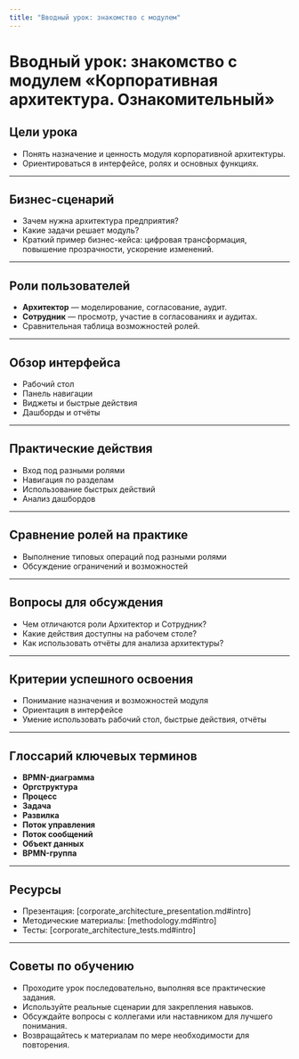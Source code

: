```yaml
---
title: "Вводный урок: знакомство с модулем"
---
```


# Вводный урок: знакомство с модулем «**Корпоративная архитектура. Ознакомительный**»

## Цели урока
- Понять назначение и ценность модуля корпоративной архитектуры.
- Ориентироваться в интерфейсе, ролях и основных функциях.

---

## Бизнес-сценарий
- Зачем нужна архитектура предприятия?
- Какие задачи решает модуль?
- Краткий пример бизнес-кейса: цифровая трансформация, повышение прозрачности, ускорение изменений.

---

## Роли пользователей
- **Архитектор** — моделирование, согласование, аудит.
- **Сотрудник** — просмотр, участие в согласованиях и аудитах.
- Сравнительная таблица возможностей ролей.

---

## Обзор интерфейса
- Рабочий стол
- Панель навигации
- Виджеты и быстрые действия
- Дашборды и отчёты

---

## Практические действия
- Вход под разными ролями
- Навигация по разделам
- Использование быстрых действий
- Анализ дашбордов

---

## Сравнение ролей на практике
- Выполнение типовых операций под разными ролями
- Обсуждение ограничений и возможностей

---

## Вопросы для обсуждения
- Чем отличаются роли Архитектор и Сотрудник?
- Какие действия доступны на рабочем столе?
- Как использовать отчёты для анализа архитектуры?

---

## Критерии успешного освоения
- Понимание назначения и возможностей модуля
- Ориентация в интерфейсе
- Умение использовать рабочий стол, быстрые действия, отчёты

---

## Глоссарий ключевых терминов
- **BPMN-диаграмма**
- **Оргструктура**
- **Процесс**
- **Задача**
- **Развилка**
- **Поток управления**
- **Поток сообщений**
- **Объект данных**
- **BPMN-группа**

---

## Ресурсы
- Презентация: [corporate_architecture_presentation.md#intro]
- Методические материалы: [methodology.md#intro]
- Тесты: [corporate_architecture_tests.md#intro]

---

## Советы по обучению
- Проходите урок последовательно, выполняя все практические задания.
- Используйте реальные сценарии для закрепления навыков.
- Обсуждайте вопросы с коллегами или наставником для лучшего понимания.
- Возвращайтесь к материалам по мере необходимости для повторения. 